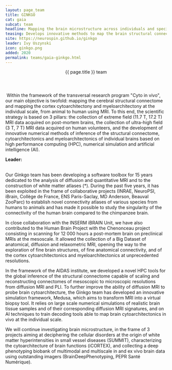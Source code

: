 ```yaml
---
layout: page_team
title: GINKGO
cat: gaia
subcat: team
headline: Mapping the brain microstructure across individuals and species
teasing: Develops innovative methods to map the brain structural connectome, cortex cytoarchitectony and myeloarchitectony at the individual scale, from animals to humans using ultra-high field and extreme field MRI.
site: https://neurospin.github.io/ginkgo
leader: Ivy Uszynski
icon: ginkgo.png
added: 2020
permalink: teams/gaia-ginkgo.html
---
```


<!-- Banner -->
<section id="banner">
<div class="content">
  <header><p>{{ page.title }} team</p></header>
  <p>
​   ​Within the framework of the transversal research program "Cyto in vivo", our main objective is twofold: mapping the cerebral structural connectome and mapping the cortex cytoarchitectony and myeloarchitectony at the individual scale, from animal to human using MRI. To this end, the scientific strategy is based on 3 pillars: the collection of extreme field (11.7 T, 17.2 T) MRI data acquired on post-mortem brains, the collection of ultra-high field (3 T, 7 T) MRI data acquired on human volunteers, and the development of innovative numerical methods of inference of the structural connectome, cytoarchitectonics and myeloarchitectonics of individual brains based on high performance computing (HPC), numerical simulation and artificial intelligence (AI). ​
  </p>
  <p>
    <b> Leader: </b>
    <script>mail2("{{page.leader | replace: " ", "." | downcase}}", "cea", 3, "", "{{page.leader}}")</script>
  </p>
</div>
<span class="image object">
  <img src="{{site.url}}{{site.baseurl}}/images/labs/{{page.icon}}" alt="" />
</span>
</section>

<!-- Content -->
<br>
Our Ginkgo team has been developing a software toolbox for 15 years dedicated to ​the analysis of diffusion and quantitative MRI and to the construction of white matter atlases (*). During the past five years, it has
been exploited in the frame of collaborative projects (INRAE, NeuroPSI, iBrain, Collège de France, ENS Paris-Saclay, MD Anderson, Beauval ZooParc) to establish novel connectivity atlases of various species from humans to animals and has made it possible to study the singularity of the connectivity of the human brain compared to the chimpanzee brain.

In close collaboration with the INSERM iBRAIN Unit, we have also contributed to the Human Brain Project with the Chenonceau project consisting in scanning for 12 000 hours a post-mortem brain on preclinical MRIs at the mesoscale. It allowed the collection of a Big Dataset of anatomical, diffusion and relaxometric MRI, opening the way to the exploration of fine brain structures, of fine anatomical connectivity, and of the cortex cytoarchitectonics and myeloarchitectonics at unprecedented resolutions.

In the framework of the AIDAS institute, we developed a novel HPC tools for the global inference of the structural connectome capable of scaling and reconstructing connectomes of mesoscopic to microscopic
resolutions from diffusion MRI and PLI. To further improve the ability of diffusion MRI to probe brain cytoarchitecture, the Ginkgo team has developed an innovative simulation framework, Medusa, which aims
to transform MRI into a virtual biopsy tool. It relies on large scale numerical simulations of realistic brain tissue samples and of their corresponding diffusion MRI signatures, and on AI techniques to train decoding tools
able to map brain cytoarchitectonics in vivo at the individual scale.

We will continue investigating brain microstructure, in the frame of 3 projects aiming at deciphering the cellular disorders at the origin of white matter hyperintensities in small vessel diseases (SUMMIT), characterizing the cytoarchitecture of brain functions (iCORTEX), and collecting a deep phenotyping biobank
of multimodal and multiscale in and ex vivo brain data using outstanding imagers (BrainDeepPhenotyping, PEPR Santé Numérique).​
